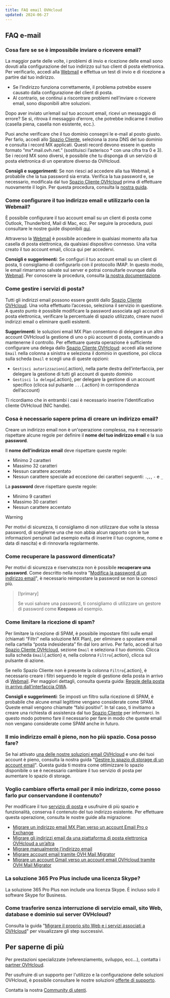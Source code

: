 ```yaml
---
title: FAQ email OVHcloud
updated: 2024-06-27
---
```


## FAQ e-mail

### Cosa fare se se è impossibile inviare o ricevere email?

La maggior parte delle volte, i problemi di invio e ricezione delle email sono dovuti alla configurazione del tuo indirizzo sul tuo client di posta elettronica. Per verificarlo, accedi alla [Webmail](/links/web/email) e effettua un test di invio e di ricezione a partire dal tuo indirizzo.

- Se l’indirizzo funziona correttamente, il problema potrebbe essere causato dalla configurazione del client di posta.
- Al contrario, se continui a riscontrare problemi nell’inviare o ricevere email, sono disponibili altre soluzioni.

Dopo aver inviato un’email sul tuo account email, ricevi un messaggio di errore? Se sì, ritrova il messaggio d’errore, che potrebbe indicarne il motivo (casella piena, casella non esistente, ecc.).

Puoi anche verificare che il tuo dominio consegni le e-mail al posto giusto. Per farlo, accedi allo [Spazio Cliente](/links/manager), seleziona la zona DNS del tuo dominio e consulta i record MX applicati. Questi record devono essere in questo formato “mx\*.mail.ovh.net.” (sostituisci l’asterisco \* con una cifra tra 0 e 3).
Se i record MX sono diversi, è possibile che tu disponga di un servizio di posta elettronica di un operatore diverso da OVHcloud.

**Consigli e suggerimenti**: Se non riesci ad accedere alla tua Webmail, è probabile che la tua password sia errata. Verifica la tua password e, se necessario, modificala dal tuo [Spazio Cliente OVHcloud](/links/manager) prima di effettuare nuovamente il login. Per questa procedura, consulta la [nostra guida](/pages/web_cloud/email_and_collaborative_solutions/mx_plan/email_change_password).

### Come configurare il tuo indirizzo email e utilizzarlo con la Webmail?

È possibile configurare il tuo account email su un client di posta come Outlook, Thunderbird, Mail di Mac, ecc.
Per seguire la procedura, puoi consultare le nostre guide disponibili [qui](/products/web-cloud-email-collaborative-solutions-mx-plan).

Attraverso la [Webmail](/links/web/email) è possibile accedere in qualsiasi momento alla tua casella di posta elettronica, da qualsiasi dispositivo connesso. Una volta creato il tuo account email, clicca qui per accedervi.

**Consigli e suggerimenti**: Se configuri il tuo account email su un client di posta, ti consigliamo di configurarlo con il protocollo IMAP. In questo modo, le email rimarranno salvate sul server e potrai consultarle ovunque dalla [Webmail](/links/web/email). Per conoscere la procedura, consulta [la nostra documentazione](/pages/web_cloud/email_and_collaborative_solutions/mx_plan/email_generalities).

### Come gestire i servizi di posta? 

Tutti gli indirizzi email possono essere gestiti dallo [Spazio Cliente OVHcloud](/links/manager). Una volta effettuato l’accesso, seleziona il servizio in questione. A questo punto è possibile modificare la password associata agli account di posta elettronica, verificare la percentuale di spazio utilizzato, creare nuovi indirizzi email o eliminare quelli esistenti.

**Suggerimenti**: le soluzioni email MX Plan consentono di delegare a un altro account OVHcloud la gestione di uno o più account di posta, continuando a mantenerne il controllo. Per effettuare questa operazione è sufficiente configurare una delega dallo [Spazio Cliente OVHcloud](/links/manager): accedi alla sezione `Email` nella colonna a sinistra e seleziona il dominio in questione, poi clicca sulla scheda `Email` e scegli una di queste opzioni:

- `Gestisci autorizzazioni`{.action}, nella parte destra dell’interfaccia, per delegare la gestione di tutti gli account di questo dominio
- `Gestisci la delega`{.action}, per delegare la gestione di un account specifico (clicca sul pulsante `...`{.action} in corrispondenza dell’account)

Ti ricordiamo che in entrambi i casi è necessario inserire l’identificativo cliente OVHcloud (NIC handle).

### Cosa è necessario sapere prima di creare un indirizzo email?

Creare un indirizzo email non è un'operazione complessa, ma è necessario rispettare alcune regole per definire il **nome del tuo indirizzo email** e la sua **password**.

Il **nome dell’indirizzo email** deve rispettare queste regole:

- Minimo 2 caratteri
- Massimo 32 caratteri
- Nessun carattere accentato
- Nessun carattere speciale ad eccezione dei caratteri seguenti: `.`,`,`, `-` e `_`

La **password** deve rispettare queste regole:

- Minimo 9 caratteri
- Massimo 30 caratteri
- Nessun carattere accentato

> [!warning]
> Per motivi di sicurezza, ti consigliamo di non utilizzare due volte la stessa password, di sceglierne una che non abbia alcun rapporto con le tue informazioni personali (ad esempio evita di inserire il tuo cognome, nome e data di nascita) e di rinnovarla regolarmente.

### Come recuperare la password dimenticata?

Per motivi di sicurezza e riservatezza non è possibile **recuperare una password**. Come descritto nella nostra "[Modifica la password di un indirizzo email](/pages/web_cloud/email_and_collaborative_solutions/mx_plan/email_change_password)", è necessario reimpostare la password se non la conosci più.

> [!primary]
>
> Se vuoi salvare una password, ti consigliamo di utilizzare un gestore di password come **Keepass** ad esempio.

### Come limitare la ricezione di spam?  

Per limitare la ricezione di SPAM, è possibile impostare filtri sulle email (chiamati “Filtri” nella soluzione MX Plan), per eliminare o spostare email nella cartella “posta indesiderata” fin dal loro arrivo.
Per farlo, accedi al tuo [Spazio Cliente OVHcloud](/links/manager), sezione `Email` e seleziona il tuo dominio. Clicca sulla scheda `Email`{.action} e, nella colonna `Filtro`{.action}, clicca sul pulsante di azione.

Se nello Spazio Cliente non è presente la colonna `Filtro`{.action}, è necessario creare i filtri seguendo le regole di gestione della posta in arrivo di [Webmail](/links/web/email). Per maggiori dettagli, consulta questa guida: [Regole della posta in arrivo dall’interfaccia OWA](/pages/web_cloud/email_and_collaborative_solutions/using_the_outlook_web_app_webmail/creating-inbox-rules-in-owa-mx-plan).

**Consigli e suggerimenti**: Se imposti un filtro sulla ricezione di SPAM, è probabile che alcune email legittime vengano considerate come SPAM. Queste email vengono chiamate “falsi positivi”. In tal caso, ti invitiamo a creare una richiesta di assistenza dal tuo [Spazio Cliente](/links/manager) per informarci. In questo modo potremo fare il necessario per fare in modo che queste email non vengano considerate come SPAM anche in futuro.

### Il mio indirizzo email è pieno, non ho più spazio. Cosa posso fare?

Se hai attivato [una delle nostre soluzioni email OVHcloud](/links/web/emails) e uno dei tuoi account è pieno, consulta la nostra guida "[Gestire lo spazio di storage di un account email](/pages/web_cloud/email_and_collaborative_solutions/troubleshooting/email_manage_quota)". Questa guida ti mostra come ottimizzare lo spazio disponibile o se è necessario cambiare il tuo servizio di posta per aumentare lo spazio di storage.

### Voglio cambiare offerta email per il mio indirizzo, come posso farlo pur conservandone il contenuto?

Per modificare il tuo [servizio di posta](/links/web/emails) e usufruire di più spazio e funzionalità, conserva il contenuto del tuo indirizzo esistente. Per effettuare questa operazione, consulta le nostre guide alla migrazione:

- [Migrare un indirizzo email MX Plan verso un account Email Pro o Exchange](/pages/web_cloud/email_and_collaborative_solutions/migrating/migration_control_panel)
- [Migrare gli indirizzi email da una piattaforma di posta elettronica OVHcloud a un’altra](/pages/web_cloud/email_and_collaborative_solutions/migrating/migration_control_panel)
- [Migrare manualmente l’indirizzo email](/pages/web_cloud/email_and_collaborative_solutions/migrating/manual_email_migration)
- [Migrare account email tramite OVH Mail Migrator](/pages/web_cloud/email_and_collaborative_solutions/migrating/migration_omm)
- [Migrare un account Gmail verso un account email OVHcloud tramite OVH Mail Migrator](/pages/web_cloud/email_and_collaborative_solutions/migrating/security_gmail)

### La soluzione 365 Pro Plus include una licenza Skype?  

La soluzione 365 Pro Plus non include una licenza Skype. È incluso solo il software Skype for Business.

### Come trasferire senza interruzione di servizio email, sito Web, database e dominio sui server OVHcloud?

Consulta la guida "[Migrare il proprio sito Web e i servizi associati a OVHcloud](/pages/web_cloud/web_hosting/hosting_migrating_to_ovh)" per visualizzare gli step successivi.

## Per saperne di più <a name="go-further"></a>

Per prestazioni specializzate (referenziamento, sviluppo, ecc...), contatta i [partner OVHcloud](/links/partner).

Per usufruire di un supporto per l'utilizzo e la configurazione delle soluzioni OVHcloud, è possibile consultare le nostre soluzioni [offerte di supporto](/links/support).

Contatta la nostra [Community di utenti](/links/community).